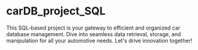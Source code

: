 # carDB_project_SQL
This SQL-based project is your gateway to efficient and organized car database management. Dive into seamless data retrieval, storage, and manipulation for all your automotive needs. Let's drive innovation together!
